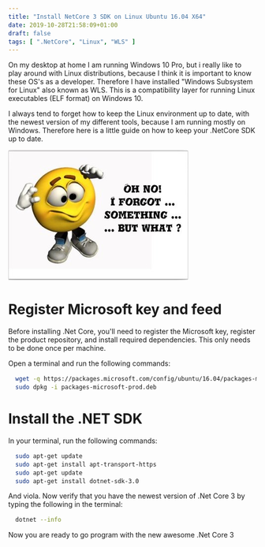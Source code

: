 ```yaml
---
title: "Install NetCore 3 SDK on Linux Ubuntu 16.04 X64"
date: 2019-10-28T21:58:09+01:00
draft: false
tags: [ ".NetCore", "Linux", "WLS" ]
---
```


On my desktop at home I am running Windows 10 Pro, but i really like to play around with Linux distributions, because I think it is important to know these OS's as a developer.
Therefore I have installed "Windows Subsystem for Linux" also known as WLS. This is a compatibility layer for running Linux executables (ELF format) on Windows 10.

I always tend to forget how to keep the Linux environment up to date, with the newest version of my different tools, because I am running mostly on Windows.
Therefore here is a little guide on how to keep your .NetCore SDK up to date.

![Headache](../images/oh-no-i-forgot-something.jpg)

# Register Microsoft key and feed
Before installing .Net Core, you'll need to register the Microsoft key, register the product repository, and install required dependencies. This only needs to be done once per machine.

Open a terminal and run the following commands:
```bash
  wget -q https://packages.microsoft.com/config/ubuntu/16.04/packages-microsoft-prod.deb -O packages-microsoft-prod.deb
  sudo dpkg -i packages-microsoft-prod.deb
```

# Install the .NET SDK
In your terminal, run the following commands:

```bash
  sudo apt-get update
  sudo apt-get install apt-transport-https
  sudo apt-get update
  sudo apt-get install dotnet-sdk-3.0
```

And viola. Now verify that you have the newest version of .Net Core 3 by typing the following in the terminal:

```bash
  dotnet --info
```

Now you are ready to go program with the new awesome .Net Core 3